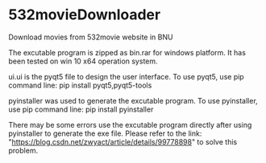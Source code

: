 # 532movieDownloader
Download movies from 532movie website in BNU

The excutable program is zipped as bin.rar for windows platform. It has been tested on win 10 x64 operation system.

ui.ui is the pyqt5 file to design the user interface. To use pyqt5, use pip command line: pip install pyqt5,pyqt5-tools

pyinstaller was used to generate the excutable program. To use pyinstaller, use pip command line: pip install pyinstaller

There may be some errors use the excutable program directly after using pyinstaller to generate the exe file. Please refer to the link: "https://blog.csdn.net/zwyact/article/details/99778898" to solve this problem.
